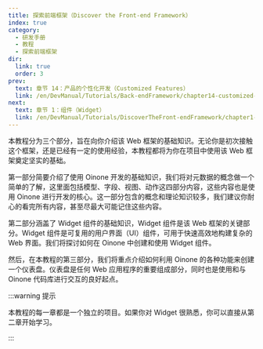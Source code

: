 ```yaml
---
title: 探索前端框架（Discover the Front-end Framework）
index: true
category:
  - 研发手册
  - 教程
  - 探索前端框架
dir:
  link: true
  order: 3
prev:
  text: 章节 14：产品的个性化开发（Customized Features）
  link: /en/DevManual/Tutorials/Back-endFramework/chapter14-customized-features.md
next:
  text: 章节 1：组件（Widget）
  link: /en/DevManual/Tutorials/DiscoverTheFront-endFramework/chapter1-widget.md
---
```

本教程分为三个部分，旨在向你介绍该 Web 框架的基础知识。无论你是初次接触这个框架，还是已经有一定的使用经验，本教程都将为你在项目中使用该 Web 框架奠定坚实的基础。

第一部分简要介绍了使用 Oinone 开发的基础知识，我们将对元数据的概念做一个简单的了解，这里面包括模型、字段、视图、动作这四部分内容，这些内容也是使用 Oinone 进行开发的核心。这一部分包含的概念和理论知识较多，我们建议你耐心的看完所有内容，甚至尽最大可能记住这些内容。

第二部分涵盖了 Widget 组件的基础知识，Widget 组件是该 Web 框架的关键部分。Widget 组件是可复用的用户界面（UI）组件，可用于快速高效地构建复杂的 Web 界面。我们将探讨如何在 Oinone 中创建和使用 Widget 组件。

然后，在本教程的第三部分，我们将重点介绍如何利用 Oinone 的各种功能来创建一个仪表盘。仪表盘是任何 Web 应用程序的重要组成部分，同时也是使用和与 Oinone 代码库进行交互的良好起点。

:::warning 提示

本教程的每一章都是一个独立的项目。如果你对 Widget 很熟悉，你可以直接从第二章开始学习。

:::


